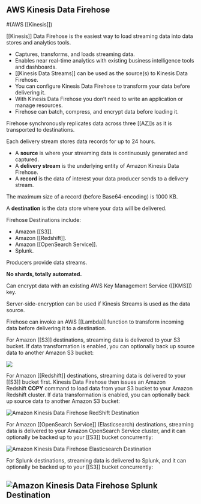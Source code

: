 ## AWS Kinesis Data Firehose
#(AWS [[Kinesis]])

[[Kinesis]] Data Firehose is the easiest way to load streaming data into data stores and analytics tools.

* Captures, transforms, and loads streaming data.
* Enables near real-time analytics with existing business intelligence tools and dashboards.
* [[Kinesis Data Streams]] can be used as the source(s) to Kinesis Data Firehose.
* You can configure Kinesis Data Firehose to transform your data before delivering it.
* With Kinesis Data Firehose you don’t need to write an application or manage resources.
* Firehose can batch, compress, and encrypt data before loading it.

Firehose synchronously replicates data across three [[AZ]]s as it is transported to destinations.

Each delivery stream stores data records for up to 24 hours.
* A **source** is where your streaming data is continuously generated and captured.
* A **delivery stream** is the underlying entity of Amazon Kinesis Data Firehose.
* A **record** is the data of interest your data producer sends to a delivery stream.

The maximum size of a record (before Base64-encoding) is 1000 KB.

A **destination** is the data store where your data will be delivered.

Firehose Destinations include:

-   Amazon [[S3]].
-   Amazon [[Redshift]].
-   Amazon [[OpenSearch Service]].
-   Splunk.

Producers provide data streams.

**No shards, totally automated.**

Can encrypt data with an existing AWS Key Management Service ([[KMS]]) key.

Server-side-encryption can be used if Kinesis Streams is used as the data source.

Firehose can invoke an AWS [[Lambda]] function to transform incoming data before delivering it to a destination.

For Amazon [[S3]] destinations, streaming data is delivered to your S3 bucket. If data transformation is enabled, you can optionally back up source data to another Amazon S3 bucket:

![](https://digitalcloud.training/wp-content/uploads/2022/01/Kinesis-2.jpg)

For Amazon [[Redshift]] destinations, streaming data is delivered to your [[S3]] bucket first. Kinesis Data Firehose then issues an Amazon Redshift **COPY** command to load data from your S3 bucket to your Amazon Redshift cluster. If data transformation is enabled, you can optionally back up source data to another Amazon S3 bucket:

![Amazon Kinesis Data Firehose RedShift Destination](https://digitalcloud.training/wp-content/uploads/2022/01/amazon-kinesis-data-firehose-redshift-destination.jpeg)

For Amazon [[OpenSearch Service]] (Elasticsearch) destinations, streaming data is delivered to your Amazon OpenSearch Service cluster, and it can optionally be backed up to your [[S3]] bucket concurrently:

![Amazon Kinesis Data Firehose Elasticsearch Destination](https://digitalcloud.training/wp-content/uploads/2022/01/amazon-kinesis-data-firehose-elasticsearch-destina.jpeg)

For Splunk destinations, streaming data is delivered to Splunk, and it can optionally be backed up to your [[S3]] bucket concurrently:

## ![Amazon Kinesis Data Firehose Splunk Destination](https://digitalcloud.training/wp-content/uploads/2022/01/amazon-kinesis-data-firehose-splunk-destination.jpeg)